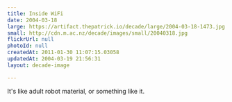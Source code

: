 ```yaml
---
title: Inside WiFi
date: 2004-03-18
large: https://artifact.thepatrick.io/decade/large/2004-03-18-1473.jpg
small: http://cdn.m.ac.nz/decade/images/small/20040318.jpg
flickrUrl: null
photoId: null
createdAt: 2011-01-30 11:07:15.03058
updatedAt: 2004-03-19 21:56:31
layout: decade-image

---
```

It's like adult robot material, or something like it.
